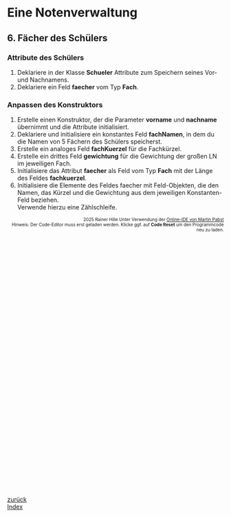   <meta charset="utf-8" />
  <title>Informatik</title>
  <link rel="stylesheet" href="https://Hi2272.github.io/StyleMD.css">
 
 # Eine Notenverwaltung
## 6. Fächer des Schülers

### Attribute des Schülers

1. Deklariere in der Klasse **Schueler** Attribute zum Speichern seines Vor- und Nachnamens.
2. Deklariere ein Feld **faecher** vom Typ **Fach**.
### Anpassen des Konstruktors
1.  Erstelle einen Konstruktor, der die Parameter **vorname** und **nachname** übernimmt und die Attribute initialisiert.
2.  Deklariere und initialisiere ein konstantes Feld **fachNamen**, in dem du die Namen von 5 Fächern des Schülers speicherst.
4. Erstelle ein analoges Feld **fachKuerzel** für die Fachkürzel.
5. Erstelle ein drittes Feld **gewichtung** für die Gewichtung der großen LN im jeweiligen Fach.
6. Initialisiere das Attribut **faecher** als Feld vom Typ **Fach** mit der Länge des Feldes **fachkuerzel**.
7. Initialisiere die Elemente des Feldes faecher mit Feld-Objekten, die den Namen, das Kürzel und die Gewichtung aus dem jeweiligen Konstanten-Feld beziehen.  
Verwende hierzu eine Zählschleife.

<div id="quelle" style="font-size: x-small; text-align: right;">
    2025 Rainer Hille  Unter Verwendung der  <a href='https://www.online-ide.de/'>Online-IDE von Martin Pabst</a><br>Hinweis: Der Code-Editor muss erst geladen werden. Klicke ggf. auf <b>Code Reset</b> um den Programmcode neu zu laden.

  </div>
  
  <section>
    <iframe
    srcdoc="<script>window.jo_doc = window.frameElement.textContent;</script><script src='https://Hi2272.github.io/include/js/includeide/includeIDE.js'></script>"
    width="100%" height="600" frameborder="0">
    {'id': 'Java', 'speed': 2000, 
    'withBottomPanel': true ,'withPCode': false ,'withConsole': true ,
    'withFileList': true ,'withErrorList': true}
    <script id="javaCode" type="plain/text" title="Fach.java" src="Fach.java"></script>
    <script id="javaCode" type="plain/text" title="Schueler.java" src="Schueler.java"></script>
  </script>
   </iframe>
</section>



[zurück](../OIDE_Noten03Note/index.html)  
[Index](../index.html)